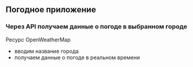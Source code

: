 ## Погодное приложение
### Через API получаем данные о погоде в выбранном городе
Ресурс OpenWeatherMap    
- вводим название города    
- получаем данные о погоде в реальном времени
